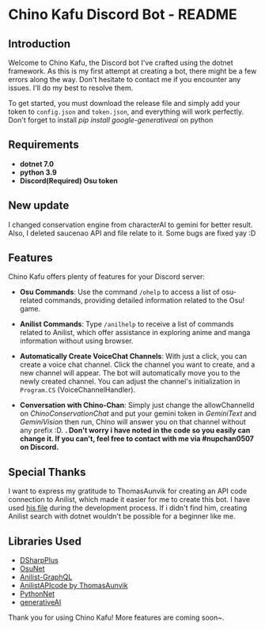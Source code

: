 # Chino Kafu Discord Bot - README

## Introduction

Welcome to Chino Kafu, the Discord bot I've crafted using the dotnet framework. As this is my first attempt at creating a bot, there might be a few errors along the way. Don't hesitate to contact me if you encounter any issues. I'll do my best to resolve them.

To get started, you must download the release file and simply add your token to `config.json` and `token.json`, and everything will work perfectly. Don't forget to install *pip install google-generativeai* on python

## Requirements

- **dotnet 7.0**
- **python 3.9**
- **Discord(Required) Osu token**

## New update
I changed conservation engine from characterAI to gemini for better result. Also, I deleted saucenao API and file relate to it. Some bugs are fixed yay :D

## Features

Chino Kafu offers plenty of features for your Discord server:

- **Osu Commands**: Use the command `/ohelp` to access a list of osu-related commands, providing detailed information related to the Osu! game.

- **Anilist Commands**: Type `/anilhelp` to receive a list of commands related to Anilist, which offer assistance in exploring anime and manga information without using browser.

- **Automatically Create VoiceChat Channels**: With just a click, you can create a voice chat channel. Click the channel you want to create, and a new channel will appear. The bot will automatically move you to the newly created channel. You can adjust the channel's initialization in `Program.CS` (VoiceChannelHandler).

- **Conversation with Chino-Chan**: Simply just change the allowChannelId on *ChinoConservationChat* and put your gemini token in *GeminiText* and *GeminiVision* then run, Chino will answer you on that channel without any prefix :D. **. Don't worry i have noted in the code so you easily can change it. If you can't, feel free to contact with me via #nupchan0507 on Discord.**

## Special Thanks

I want to express my gratitude to ThomasAunvik for creating an API code connection to Anilist, which made it easier for me to create this bot. I have used [his file](https://github.com/ThomasAunvik/AnimeListBot/tree/master/AnimeListBot/Handler/API/Anilist) during the development process. If i didn't find him, creating Anilist search with dotnet wouldn't be possible for a beginner like me.

## Libraries Used
- [DSharpPlus](https://github.com/DSharpPlus/DSharpPlus)
- [OsuNet](https://github.com/Blackcat76iT/OsuNet/tree/29571b5270b52c628a809225ce32c20573b65a3b)
- [Anilist-GraphQL](https://github.com/AniList/ApiV2-GraphQL-Docs)
- [AnilistAPIcode by ThomasAunvik](https://github.com/ThomasAunvik/AnimeListBot/tree/master?fbclid=IwAR0mYkNMSCsnxpXPIj2hAERlldHlDFkRP1X8gxDB4zaHIncZaV5jcFXEAe8)
- [PythonNet](https://github.com/pythonnet/pythonnet)
- [generativeAI](https://github.com/google/generative-ai-docs)

Thank you for using Chino Kafu! More features are coming soon~.
